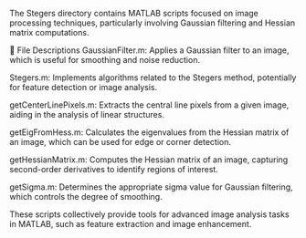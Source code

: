 The Stegers directory contains MATLAB scripts focused on image processing techniques, particularly involving Gaussian filtering and Hessian matrix computations.​

📄 File Descriptions
GaussianFilter.m: Applies a Gaussian filter to an image, which is useful for smoothing and noise reduction.​

Stegers.m: Implements algorithms related to the Stegers method, potentially for feature detection or image analysis.​

getCenterLinePixels.m: Extracts the central line pixels from a given image, aiding in the analysis of linear structures.​

getEigFromHess.m: Calculates the eigenvalues from the Hessian matrix of an image, which can be used for edge or corner detection.​

getHessianMatrix.m: Computes the Hessian matrix of an image, capturing second-order derivatives to identify regions of interest.​

getSigma.m: Determines the appropriate sigma value for Gaussian filtering, which controls the degree of smoothing.​

These scripts collectively provide tools for advanced image analysis tasks in MATLAB, such as feature extraction and image enhancement.
